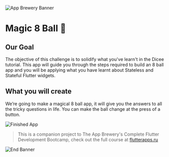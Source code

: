 ![App Brewery Banner](https://github.com/londonappbrewery/Images/blob/master/AppBreweryBanner.png)


# Magic 8 Ball 🎱

## Our Goal

The objective of this challenge is to solidify what you've learn't in the Dicee tutorial. This app will guide you through the steps required to build an 8 ball app and you will be applying what you have learnt about Stateless and Stateful Flutter widgets.


## What you will create

We’re going to make a magical 8 ball app, it will give you the answers to all the tricky questions in life. You can make the ball change at the press of a button. 

![Finished App](https://github.com/londonappbrewery/Images/blob/master/8-ball-flutter-gif.gif)


>This is a companion project to The App Brewery's Complete Flutter Development Bootcamp, check out the full course at [flutterapps.ru](http://flutterapps.ru/)

![End Banner](https://github.com/londonappbrewery/Images/blob/master/readme-end-banner.png)
